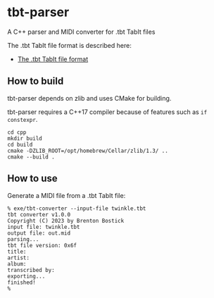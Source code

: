 
# tbt-parser
A C++ parser and MIDI converter for .tbt TabIt files

The .tbt TabIt file format is described here:

* [The .tbt TabIt file format](https://github.com/bostick/tabit-file-format)


## How to build

tbt-parser depends on zlib and uses CMake for building.

tbt-parser requires a C++17 compiler because of features such as `if constexpr`.

```
cd cpp
mkdir build
cd build
cmake -DZLIB_ROOT=/opt/homebrew/Cellar/zlib/1.3/ ..
cmake --build .
```


## How to use

Generate a MIDI file from a .tbt TabIt file:
```
% exe/tbt-converter --input-file twinkle.tbt 
tbt converter v1.0.0
Copyright (C) 2023 by Brenton Bostick
input file: twinkle.tbt
output file: out.mid
parsing...
tbt file version: 0x6f
title: 
artist: 
album: 
transcribed by: 
exporting...
finished!
% 
```



